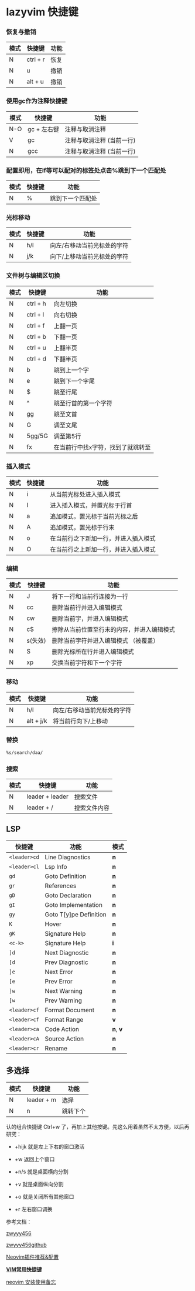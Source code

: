 # lazyvim 快捷键

### 恢复与撤销

| 模式 | 快捷键   | 功能 |
| ---- | -------- | ---- |
| N    | ctrl + r | 恢复 |
| N    | u        | 撤销 |
| N    | alt + u        | 撤销 |



### 使用gc作为注释快捷键

| 模式 | 快捷键         | 功能                      |
| ---- | -------------- | ------------------------- |
| N-O  | gc  +   左右键 | 注释与取消注释            |
| V    | gc             | 注释与取消注释 (当前一行) |
| N    | gcc            | 注释与取消注释 (当前一行) |

### 配置即用，在if等可以配对的标签处点击%跳到下一个匹配处

| 模式 | 快捷键 | 功能             |
| ---- | ------ | ---------------- |
| N    | %      | 跳到下一个匹配处 |

### 光标移动

| 模式 | 快捷键 | 功能             |
| ---- | ------ | ---------------- |
| N    |  h/l    | 向左/右移动当前光标处的字符 |
| N    |  j/k    | 向下/上移动当前光标处的字符 |



###  文件树与编辑区切换

| 模式 | 快捷键 | 功能             |
| ---- | ------ | ---------------- |
| N    | ctrl + h | 向左切换|
| N    |  ctrl + l | 向右切换 |
| N    |  ctrl + f | 上翻一页 |
| N    |  ctrl + b | 下翻一页 |
| N    |  ctrl + u | 上翻半页 |
| N    |  ctrl + d | 下翻半页 |
| N    |  b| 跳到上一个字 |
| N    |  e |  跳到下一个字尾 |
| N    | $  | 跳至行尾|
| N    |  ^ | 跳至行首的第一个字符|
| N    |  gg | 跳至文首|
| N    |  G  | 调至文尾|
| N    | 5gg/5G | 调至第5行|
| N| fx  | 在当前行中找x字符，找到了就跳转至|


### 插入模式

| 模式 | 快捷键 | 功能                        |
| ---- | ------ | --------------------------- |
| N|i| 从当前光标处进入插入模式|
| N|I| 进入插入模式，并置光标于行首|
| N|a| 追加模式，置光标于当前光标之后|
| N|A| 追加模式，置光标于行末|
| N|o| 在当前行之下新加一行，并进入插入模式|
| N|O| 在当前行之上新加一行，并进入插入模式|

### 编辑

|  模式 | 快捷键 | 功能                        |
| ---- | ------ | --------------------------- |
| N| J | 将下一行和当前行连接为一行|
| N| cc|  删除当前行并进入编辑模式|
| N| cw|  删除当前字，并进入编辑模式|
| N| c$|  擦除从当前位置至行末的内容，并进入编辑模式|
| N| s(失效) | 删除当前字符并进入编辑模式   （被覆盖） |
| N| S | 删除光标所在行并进入编辑模式|
| N| xp|  交换当前字符和下一个字符|

###  移动

| 模式 | 快捷键     | 功能                        |
| ---- | ---------- | --------------------------- |
| N    | h/l        | 向左/右移动当前光标处的字符 |
| N    | alt +  j/k | 将当前行向下/上移动         |

### 替换

```sh
%s/search/daa/
```

### 搜索

| 模式 | 快捷键     | 功能                        |
| ---- | ---------- | --------------------------- |
| N    | leader  +  leader  | 搜索文件 |
| N    | leader  +  /  | 搜索文件内容 |

## LSP

| 快捷键       | 功能                   | 模式         |
| ------------ | ---------------------- | ------------ |
| `<leader>cd` | Line Diagnostics       | **n**        |
| `<leader>cl` | Lsp Info               | **n**        |
| `gd`         | Goto Definition        | **n**        |
| `gr`         | References             | **n**        |
| `gD`         | Goto Declaration       | **n**        |
| `gI`         | Goto Implementation    | **n**        |
| `gy`         | Goto T[y]pe Definition | **n**        |
| `K`          | Hover                  | **n**        |
| `gK`         | Signature Help         | **n**        |
| `<c-k>`      | Signature Help         | **i**        |
| `]d`         | Next Diagnostic        | **n**        |
| `[d`         | Prev Diagnostic        | **n**        |
| `]e`         | Next Error             | **n**        |
| `[e`         | Prev Error             | **n**        |
| `]w`         | Next Warning           | **n**        |
| `[w`         | Prev Warning           | **n**        |
| `<leader>cf` | Format Document        | **n**        |
| `<leader>cf` | Format Range           | **v**        |
| `<leader>ca` | Code Action            | **n**, **v** |
| `<leader>cA` | Source Action          | **n**        |
| `<leader>cr` | Rename                 | **n**        |



## 多选择
| 模式 | 快捷键     | 功能                        |
| ---- | ---------- | --------------------------- |
| N    | leader  +  m  | 选择 |
| N    | n | 跳转下个 |


认的组合快捷键 Ctrl+w 了，再加上其他按键。先这么用着虽然不太方便，以后再研究：

- +hijk 就是左上下右的窗口激活

- +w 返回上个窗口

- +n/s 就是桌面横向分割

- +v 就是桌面纵向分割

- +o 就是关闭所有其他窗口

- +r 左右窗口调换

  

参考文档：

[zwyyy456](https://www.cnblogs.com/zwyyy456/)

[zwyyy456github](https://github.com/zwyyy456/nvim_config)

[Neovim插件推荐&配置](https://www.bilibili.com/read/cv22495061/)

[**VIM常用快捷键**](https://blog.51cto.com/gotoo/2093266)

[neovim 安装使用备忘](https://blog.kelu.org/tech/2023/06/06/vim-ide.html)